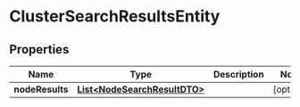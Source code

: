 

# ClusterSearchResultsEntity

## Properties

Name | Type | Description | Notes
------------ | ------------- | ------------- | -------------
**nodeResults** | [**List&lt;NodeSearchResultDTO&gt;**](NodeSearchResultDTO.md) |  |  [optional]



